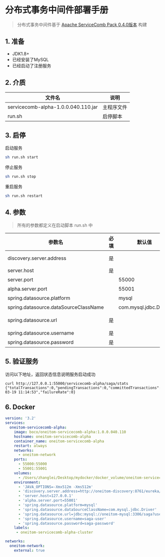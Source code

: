 # 分布式事务中间件部署手册

> 分布式事务中间件基于 [Apache ServiceComb Pack 0.4.0版本](https://github.com/apache/servicecomb-pack) 构建

## 1. 准备

- JDK1.8+
- 已经安装了MySQL
- 已经启动了注册服务

## 2. 介质

| 文件名                              | 说明       |
| ----------------------------------- | ---------- |
| servicecomb-alpha-1.0.0.040.110.jar | 主程序文件 |
| run.sh                              | 启停脚本   |

## 3. 启停

启动服务

```bash
sh run.sh start
```

停止服务

```bash
sh run.sh stop
```

 重启服务

```bash
sh run.sh restart
```

## 4. 参数

> 所有的参数都定义在启动脚本 run.sh 中 

| 参数名                                | 必填 | 默认值                | 说明                                                         |
| ------------------------------------- | ---- | --------------------- | ------------------------------------------------------------ |
| discovery.server.address              | 是   |                       | 定义注册服务的地址，当集群模式时配置多个地址逗号分隔  discovery.server.address=https://192.168.0.1:8761/eureka/,https://192.168.0.2:8761/eureka/ |
| server.host                           | 是   |                       | 服务绑定IP                                                   |
| server.port                           |      | 55000                 | 服务绑定端口                                                 |
| alpha.server.port                     |      | 55001                 | 事务通讯端口                                                 |
| spring.datasource.platform            |      | mysql                 | 数据库平台类型配置，例如：mysql                              |
| spring.datasource.dataSourceClassName |      | com.mysql.jdbc.Driver | 数据库JDBC驱动，例如：com.mysql.jdbc.Driver                  |
| spring.datasource.url                 | 是   |                       | 数据库URL，例如：jdbc:mysql://127.0.0.1:3306/saga?serverTimezone=GMT%2b8&useSSL=false。**注意:serverTimezone=GMT%2b8参数必选** |
| spring.datasource.username            | 是   |                       | 数据库用户名                                                 |
| spring.datasource.password            | 是   |                       | 数据库密码                                                   |

## 5. 验证服务

访问以下地址，返回状态信息说明服务启动成功

```shell
curl http://127.0.0.1:55000/servicecomb-alpha/saga/stats
{"totalTransactions":0,"pendingTransactions":0,"committedTransactions":0,"compensatingTransactions":0,"rollbackTransactions":0,"updatedAt":"2019-03-19 11:14:53","failureRate":0}
```

## 6. Docker

```yaml
version: '3.2'
services:
  oneitom-servicecomb-alpha:
    image: boco/oneitom-servicecomb-alpha:1.0.0.040.110
    hostname: oneitom-servicecomb-alpha
    container_name: oneitom-servicecomb-alpha
    restart: always
    networks:
      - oneitom-network
    ports:
      - 55000:55000
      - 55001:55001
    volumes:
      - /Users/zhanglei/Desktop/mydocker/docker_volume/oneitom-servicecomb-alpha/logs:/servicecomb/logs
    environment:
      - 'JAVA_OPTIONS=-Xmx512m -Xms512m'
      - 'discovery.server.address=http://oneitom-discovery:8761/eureka/'
      - 'server.host=127.0.0.1'
      - 'alpha.server.port=55001'
      - 'spring.datasource.platform=mysql'
      - 'spring.datasource.dataSourceClassName=com.mysql.jdbc.Driver'
      - 'spring.datasource.url=jdbc:mysql://oneitom-mysql:3306/saga?useUnicode=true&characterEncoding=utf-8&autoReconnect=true&serverTimezone=GMT%2b8'
      - 'spring.datasource.username=saga-user'
      - 'spring.datasource.password=saga-password'
    labels:
     - oneitom-servicecomb-alpha-cluster                

networks:
  oneitom-network:
    external: true
```

